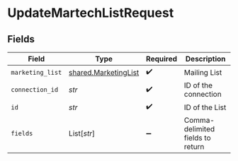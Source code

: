 # UpdateMartechListRequest


## Fields

| Field                                                        | Type                                                         | Required                                                     | Description                                                  |
| ------------------------------------------------------------ | ------------------------------------------------------------ | ------------------------------------------------------------ | ------------------------------------------------------------ |
| `marketing_list`                                             | [shared.MarketingList](../../models/shared/marketinglist.md) | :heavy_check_mark:                                           | Mailing List                                                 |
| `connection_id`                                              | *str*                                                        | :heavy_check_mark:                                           | ID of the connection                                         |
| `id`                                                         | *str*                                                        | :heavy_check_mark:                                           | ID of the List                                               |
| `fields`                                                     | List[*str*]                                                  | :heavy_minus_sign:                                           | Comma-delimited fields to return                             |